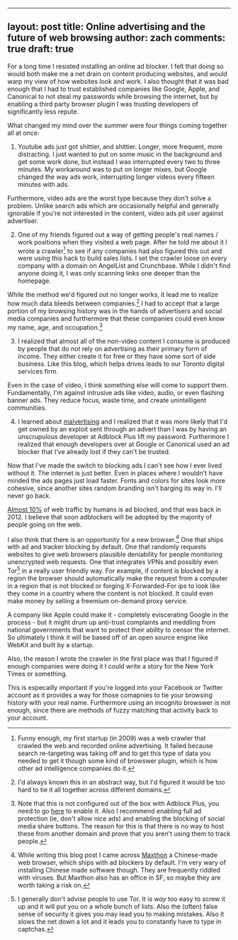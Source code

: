 ---
layout: post
title: Online advertising and the future of web browsing
author: zach
comments: true
draft: true
--

For a long time I resisted installing an online ad blocker. I felt that doing so would both make me a net drain on content producing websites, and would warp my view of how websites look and work. I also thought that it was bad enough that I had to trust established companies like Google, Apple, and Canonical to not steal my passwords while browsing the internet, but by enabling a third party browser plugin I was trusting developers of significantly less repute.

What changed my mind over the summer were four things coming together all at once:

1. Youtube ads just got shittier, and shittier. Longer, more frequent, more distracting. I just wanted to put on some music in the background and get some work done, but instead I was interrupted every two to three minutes. My workaround was to put on longer mixes, but Google changed the way ads work, interrupting longer videos every fifteen minutes with ads.

Furthermore, video ads are the worst type because they don't solve a problem. Unlike search ads which are occasionally helpful and generally ignorable if you're not interested in the content, video ads pit user against advertiser.

2. One of my friends figured out a way of getting people's real names / work positions when they visited a web page. After he told me about it I wrote a crawler[^1] to see if any companies had also figured this out and were using this hack to build sales lists. I set the crawler loose on every company with a domain on AngelList and Crunchbase. While I didn't find anyone doing it, I was only scanning links one deeper than the homepage.

While the method we'd figured out no longer works, it lead me to realize how much data bleeds between companies.[^2] I had to accept that a large portion of my browsing history was in the hands of advertisers and social media companies and furthermore that these companies could even know my name, age, and occupation.[^3]

3. I realized that almost all of the non-video content I consume is produced by people that do not rely on advertising as their primary form of income. They either create it for free or they have some sort of side business. Like this blog, which helps drives leads to our Toronto digital services firm.

Even in the case of video, I think something else will come to support them. Fundamentally, I'm against intrusive ads like video, audio, or even flashing banner ads. They reduce focus, waste time, and create unintelligent communities.

4. I learned about [malvertising](https://en.wikipedia.org/wiki/Malvertising) and I realized that it was more likely that I'd get owned by an exploit sent through an advert than I was by having an unscrupulous developer at Adblock Plus lift my password. Furthermore I realized that enough developers over at Google or Canonical used an ad blocker that I've already lost if they can't be trusted.

Now that I've made the switch to blocking ads I can't see how I ever lived without it. The internet is just better. Even in places where I wouldn't have minded the ads pages just load faster. Fonts and colors for sites look more cohesive, since another sites random branding isn't barging its way in. I'll never go back.

[Almost 10%](http://techcrunch.com/2012/05/18/clarityray-ad-blockers/) of web traffic by humans is ad blocked, and that was back in 2012. I believe that soon adblockers will be adopted by the majority of people going on the web.

I also think that there is an opportunity for a new browser.[^5] One that ships with ad and tracker blocking by default. One that randomly requests websites to give web browsers plausible deniability for people monitoring unencrypted web requests. One that integrates VPNs and possibly even Tor[^4] in a really user friendly way. For example, if content is blocked by a region the browser should automatically make the request from a computer in a region that is not blocked or forging X-Forwarded-For ips to look like they come in a country where the content is not blocked. It could even make money by selling a freemium on-demand proxy service.

A company like Apple could make it - completely eviscerating Google in the process - but it might drum up anti-trust complaints and meddling from national governments that want to protect their ability to censor the internet. So ultimately I think it will be based off of an open source engine like WebKit and built by a startup.

[^1]: Funny enough, my first startup (in 2009) was a web crawler that crawled the web and recorded online advertising. It failed because search re-targeting was taking off and to get this type of data you needed to get it though some kind of browswer plugin, which is how other ad intelligence companies do it.

Also, the reason I wrote the crawler in the first place was that I figured if enough companies were doing it I could write a story for the New York Times or something. 

[^2]: I'd always known this in an abstract way, but I'd figured it would be too hard to tie it all together across different domains.

[^3]: Note that this is not configured out of the box with Adblock Plus, you need to go [here](https://adblockplus.org/en/features) to enable it. Also I recommend enabling full ad protection (ie, don't allow nice ads) and enabling the blocking of social media share buttons. The reason for this is that there is no way to host these from another domain and prove that you aren't using them to track people.

This is especailly important if you're logged into your Facebook or Twitter account as it provides a way for those comapnies to tie your browsing history with your real name. Furthermore using an incognito browswer is not enough, since there are methods of fuzzy matching that activity back to your account.

[^4]: I generally don't advise people to use Tor. It is *way* too easy to screw it up and it will put you on a whole bunch of lists. Also the (often) false sense of security it gives you may lead you to making mistakes. Also it slows the net down a lot and it leads you to constantly have to type in captchas.

[^5]: While writing this blog post I came across [Maxthon](https://en.wikipedia.org/wiki/Maxthon) a Chinese-made web browser, which ships with ad blockers by default. I'm very wary of installing Chinese made software though. They are frequently riddled with viruses. But Maxthon also has an office in SF, so maybe they are worth taking a risk on.
